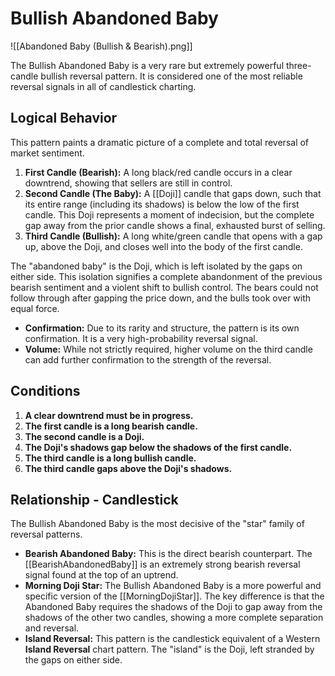 # Bullish Abandoned Baby

![[Abandoned Baby (Bullish & Bearish).png]]

The Bullish Abandoned Baby is a very rare but extremely powerful three-candle bullish reversal pattern. It is considered one of the most reliable reversal signals in all of candlestick charting.

## Logical Behavior

This pattern paints a dramatic picture of a complete and total reversal of market sentiment.

1.  **First Candle (Bearish):** A long black/red candle occurs in a clear downtrend, showing that sellers are still in control.
2.  **Second Candle (The Baby):** A [[Doji]] candle that gaps down, such that its entire range (including its shadows) is below the low of the first candle. This Doji represents a moment of indecision, but the complete gap away from the prior candle shows a final, exhausted burst of selling.
3.  **Third Candle (Bullish):** A long white/green candle that opens with a gap up, above the Doji, and closes well into the body of the first candle.

The "abandoned baby" is the Doji, which is left isolated by the gaps on either side. This isolation signifies a complete abandonment of the previous bearish sentiment and a violent shift to bullish control. The bears could not follow through after gapping the price down, and the bulls took over with equal force.

- **Confirmation:** Due to its rarity and structure, the pattern is its own confirmation. It is a very high-probability reversal signal.
- **Volume:** While not strictly required, higher volume on the third candle can add further confirmation to the strength of the reversal.

## Conditions

1.  **A clear downtrend must be in progress.**
2.  **The first candle is a long bearish candle.**
3.  **The second candle is a Doji.**
4.  **The Doji's shadows gap below the shadows of the first candle.**
5.  **The third candle is a long bullish candle.**
6.  **The third candle gaps above the Doji's shadows.**

## Relationship - Candlestick

The Bullish Abandoned Baby is the most decisive of the "star" family of reversal patterns.

- **Bearish Abandoned Baby:** This is the direct bearish counterpart. The [[BearishAbandonedBaby]] is an extremely strong bearish reversal signal found at the top of an uptrend.
- **Morning Doji Star:** The Bullish Abandoned Baby is a more powerful and specific version of the [[MorningDojiStar]]. The key difference is that the Abandoned Baby requires the shadows of the Doji to gap away from the shadows of the other two candles, showing a more complete separation and reversal.
- **Island Reversal:** This pattern is the candlestick equivalent of a Western **Island Reversal** chart pattern. The "island" is the Doji, left stranded by the gaps on either side.
